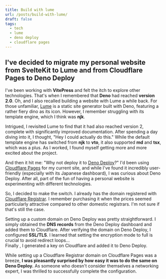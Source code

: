 ```yaml
---
title: Build with lume
url: /posts/build-with-lume/
draft: false
tags:
  - tech
  - lume
  - deno deploy
  - cloudflare pages
---
```


## I've decided to migrate my personal website from SvelteKit to Lume and from Cloudflare Pages to Deno Deploy

I've been working with **VitePress** and felt the itch to explore other
technologies. That's when I remembered that **Deno** had reached **version
2.0**. Oh, and I also recalled building a website with Lume a while back. For
those unfamiliar, [Lume](https://lume.land) is a static site generator built
with Deno, featuring a rather fiery dino as its icon. However, I remember
struggling with its template engine, which I think was **njk**.

Intrigued, I revisited Lume to find that it had also reached version 2, complete
with significantly improved documentation. After spending a day diving into it,
I thought, "Hey I could actually do this." While the default template engine has
switched from **njk** to **vto**, it also supported **md** and **tsx**, which
was a plus. As I worked, I found myself getting more and more excited about the
project.

And then it hit me: "Why not deploy it to
[Deno Deploy](https://deno.com/deploy)?" I'd been using
[Cloudflare Pages](https://www.cloudflare.com/developer-platform/products/pages/)
for my current site, and while I've found it incredibly user-friendly
(especially with its Japanese dashboard), I was curious about Deno Deploy. After
all, part of the fun of having a personal website is experimenting with
different technologies.

So, I decided to make the switch. I already has the domain registered with
[Cloudflare Registrar](https://www.cloudflare.com/products/registrar/). I
remember purchasing it when the prices seemed particularly attractive compared
to other domestic registrars. I'm not sure if that's still the case.

Setting up a custom domain on Deno Deploy was pretty straightforward. I simply
obtained the **DNS records** from the Deno Deploy dashboard and added them to
Cloudflare. After verifying the domain on Deno Deploy, I configured **SSL/TLS**.
I learned that setting the encryption mode to full is crucial to avoid redirect
loops...\
Finally , I generated a key on Cloudflare and added it to Deno Deploy.

While setting up a Cloudflare Registrar domain on Cloudflare Pages was a breeze,
**I was pleasantly surprised by how easy it was to do the same on Deno Deploy.**
As someone who doesn't consider themselves a networking expert, I was thrilled
to successfully complete the configuration.
